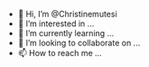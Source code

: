 - 👋 Hi, I’m @Christinemutesi
- 👀 I’m interested in ...
- 🌱 I’m currently learning ...
- 💞️ I’m looking to collaborate on ...
- 📫 How to reach me ...

<!---
Christinemutesi/Christinemutesi is a ✨ special ✨ repository because its `README.md` (this file) appears on your GitHub profile.
You can click the Preview link to take a look at your changes.
--->
